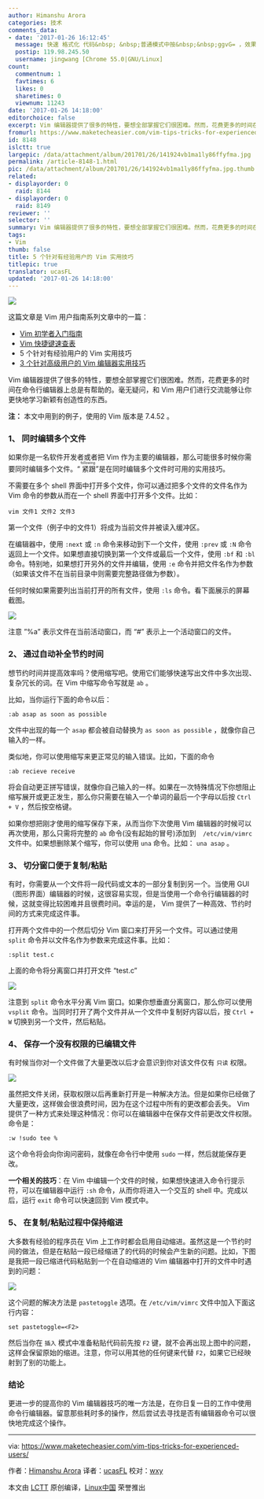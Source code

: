 ```yaml
---
author: Himanshu Arora
categories: 技术
comments_data:
- date: '2017-01-26 16:12:45'
  message: 快速 格式化 代码&nbsp; &nbsp;普通模式中按&nbsp;&nbsp;ggvG= ，效果很赞，在也不用纠结与 到底说是tab缩进还是4个空格了。
  postip: 119.98.245.50
  username: jingwang [Chrome 55.0|GNU/Linux]
count:
  commentnum: 1
  favtimes: 6
  likes: 0
  sharetimes: 0
  viewnum: 11243
date: '2017-01-26 14:18:00'
editorchoice: false
excerpt: Vim 编辑器提供了很多的特性，要想全部掌握它们很困难。然而，花费更多的时间在命令行编辑器上总是有帮助的。毫无疑问，和 Vim 用户们进行交流能够让你更快地学习新颖有创造性的东西。
fromurl: https://www.maketecheasier.com/vim-tips-tricks-for-experienced-users/
id: 8148
islctt: true
largepic: /data/attachment/album/201701/26/141924vb1ma1ly86ffyfma.jpg
permalink: /article-8148-1.html
pic: /data/attachment/album/201701/26/141924vb1ma1ly86ffyfma.jpg.thumb.jpg
related:
- displayorder: 0
  raid: 8144
- displayorder: 0
  raid: 8149
reviewer: ''
selector: ''
summary: Vim 编辑器提供了很多的特性，要想全部掌握它们很困难。然而，花费更多的时间在命令行编辑器上总是有帮助的。毫无疑问，和 Vim 用户们进行交流能够让你更快地学习新颖有创造性的东西。
tags:
- Vim
thumb: false
title: 5 个针对有经验用户的 Vim 实用技巧
titlepic: true
translator: ucasFL
updated: '2017-01-26 14:18:00'
---
```


![](/data/attachment/album/201701/26/141924vb1ma1ly86ffyfma.jpg)


这篇文章是 Vim 用户指南系列文章中的一篇：


* [Vim 初学者入门指南](/article-8143-1.html)
* [Vim 快捷键速查表](/article-8144-1.html)
* 5 个针对有经验用户的 Vim 实用技巧
* [3 个针对高级用户的 Vim 编辑器实用技巧](/article-8149-1.html)


Vim 编辑器提供了很多的特性，要想全部掌握它们很困难。然而，花费更多的时间在命令行编辑器上总是有帮助的。毫无疑问，和 Vim 用户们进行交流能够让你更快地学习新颖有创造性的东西。


**注：** 本文中用到的例子，使用的 Vim 版本是 7.4.52 。


### 1、 同时编辑多个文件


如果你是一名软件开发者或者把 Vim 作为主要的编辑器，那么可能很多时候你需要同时编辑多个文件。“<ruby> 紧跟 <rp>  （ </rp> <rt>  following </rt> <rp>  ） </rp></ruby>”是在同时编辑多个文件时可用的实用技巧。


不需要在多个 shell 界面中打开多个文件，你可以通过把多个文件的文件名作为 Vim 命令的参数从而在一个 shell 界面中打开多个文件。比如：



```
vim 文件1 文件2 文件3

```

第一个文件（例子中的文件1）将成为当前文件并被读入缓冲区。


在编辑器中，使用 `:next` 或 `:n` 命令来移动到下一个文件，使用 `:prev` 或 `:N` 命令返回上一个文件。如果想直接切换到第一个文件或最后一个文件，使用 `:bf` 和 `:bl` 命令。特别地，如果想打开另外的文件并编辑，使用 `:e` 命令并把文件名作为参数（如果该文件不在当前目录中则需要完整路径做为参数）。


任何时候如果需要列出当前打开的所有文件，使用 `:ls` 命令。看下面展示的屏幕截图。


![](/data/attachment/album/201701/26/141942p7hm7eeieh1j7p1l.png)


注意 ”%a” 表示文件在当前活动窗口，而 “#” 表示上一个活动窗口的文件。


### 2、 通过自动补全节约时间


想节约时间并提高效率吗？使用缩写吧。使用它们能够快速写出文件中多次出现、复杂冗长的词。在 Vim 中缩写命令写就是 `ab` 。


比如，当你运行下面的命令以后：



```
:ab asap as soon as possible

```

文件中出现的每一个 `asap` 都会被自动替换为 `as soon as possible` ，就像你自己输入的一样。


类似地，你可以使用缩写来更正常见的输入错误。比如，下面的命令



```
:ab recieve receive

```

将会自动更正拼写错误，就像你自己输入的一样。如果在一次特殊情况下你想阻止缩写展开或更正发生，那么你只需要在输入一个单词的最后一个字母以后按 `Ctrl + V` ，然后按空格键。


如果你想把刚才使用的缩写保存下来，从而当你下次使用 Vim 编辑器的时候可以再次使用，那么只需将完整的 `ab` 命令(没有起始的冒号)添加到　`/etc/vim/vimrc` 文件中。如果想删除某个缩写，你可以使用 `una` 命令。比如： `una asap` 。


### 3、 切分窗口便于复制/粘贴


有时，你需要从一个文件将一段代码或文本的一部分复制到另一个。当使用 GUI（图形界面）编辑器的时候，这很容易实现，但是当使用一个命令行编辑器的时候，这就变得比较困难并且很费时间。幸运的是， Vim 提供了一种高效、节约时间的方式来完成这件事。


打开两个文件中的一个然后切分 Vim 窗口来打开另一个文件。可以通过使用 `split` 命令并以文件名作为参数来完成这件事。比如：



```
:split test.c

```

上面的命令将分离窗口并打开文件 “test.c”


![](/data/attachment/album/201701/26/142000pal6qgf6b5gfffz9.png)


注意到 `split` 命令水平分离 Vim 窗口。如果你想垂直分离窗口，那么你可以使用 `vsplit` 命令。当同时打开了两个文件并从一个文件中复制好内容以后，按 `Ctrl + W` 切换到另一个文件，然后粘贴。


### 4、 保存一个没有权限的已编辑文件


有时候当你对一个文件做了大量更改以后才会意识到你对该文件仅有 `只读` 权限。


![](/data/attachment/album/201701/26/142018ytpotpoxntini2oo.png)


虽然把文件关闭，获取权限以后再重新打开是一种解决方法。但是如果你已经做了大量更改，这样做会很浪费时间，因为在这个过程中所有的更改都会丢失。 Vim 提供了一种方式来处理这种情况：你可以在编辑器中在保存文件前更改文件权限。命令是：



```
:w !sudo tee %

```

这个命令将会向你询问密码，就像在命令行中使用 `sudo` 一样，然后就能保存更改。


**一个相关的技巧**：在 Vim 中编辑一个文件的时候，如果想快速进入命令行提示符，可以在编辑器中运行 `:sh` 命令，从而你将进入一个交互的 shell 中。完成以后，运行 `exit` 命令可以快速回到 Vim 模式中。


### 5、 在复制/粘贴过程中保持缩进


大多数有经验的程序员在 Vim 上工作时都会启用自动缩进。虽然这是一个节约时间的做法，但是在粘贴一段已经缩进了的代码的时候会产生新的问题。比如，下图是我把一段已缩进代码粘贴到一个在自动缩进的 Vim 编辑器中打开的文件中时遇到的问题：


![](/data/attachment/album/201701/26/142034q67v77brs7d7ts7s.png)


这个问题的解决方法是 `pastetoggle` 选项。在 `/etc/vim/vimrc` 文件中加入下面这行内容：



```
set pastetoggle=<F2>

```

然后当你在 `插入` 模式中准备粘贴代码前先按 `F2` 键，就不会再出现上图中的问题，这样会保留原始的缩进。注意，你可以用其他的任何键来代替 `F2`，如果它已经映射到了别的功能上。


### 结论


更进一步的提高你的 Vim 编辑器技巧的唯一方法是，在你日复一日的工作中使用命令行编辑器。留意那些耗时多的操作，然后尝试去寻找是否有编辑器命令可以很快地完成这个操作。




---


via: <https://www.maketecheasier.com/vim-tips-tricks-for-experienced-users/>


作者：[Himanshu Arora](https://www.maketecheasier.com/author/himanshu/) 译者：[ucasFL](https://github.com/ucasFL) 校对：[wxy](https://github.com/wxy)


本文由 [LCTT](https://github.com/LCTT/TranslateProject) 原创编译，[Linux中国](https://linux.cn/) 荣誉推出